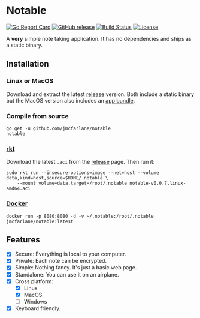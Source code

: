# Notable

[![Go Report Card](https://goreportcard.com/badge/jmcfarlane/notable)](https://goreportcard.com/report/jmcfarlane/notable)
[![GitHub release](https://img.shields.io/github/release/jmcfarlane/notable.svg)](https://github.com/jmcfarlane/notable/releases)
[![Build Status](https://img.shields.io/travis/jmcfarlane/notable/master.svg)](https://github.com/jmcfarlane/notable/tree/master)
[![License](https://img.shields.io/github/license/mashape/apistatus.svg)](https://github.com/jmcfarlane/notable/blob/master/LICENSE)

A **very** simple note taking application. It has no dependencies and
ships as a static binary.

## Installation

### Linux or MacOS

Download and extract the latest
[release](https://github.com/jmcfarlane/notable/releases) version.
Both include a static binary but the MacOS version also
includes an [app bundle](https://en.wikipedia.org/wiki/Bundle_(macOS)).

### Compile from source

```
go get -u github.com/jmcfarlane/notable
notable
```

### [rkt](https://coreos.com/rkt/)

Download the latest `.aci` from the [release](https://github.com/jmcfarlane/notable/releases) page. Then run it:

```
sudo rkt run --insecure-options=image --net=host --volume data,kind=host,source=$HOME/.notable \
    --mount volume=data,target=/root/.notable notable-v0.0.7.linux-amd64.aci
```

### [Docker](https://www.docker.com/)

```
docker run -p 8080:8080 -d -v ~/.notable:/root/.notable jmcfarlane/notable:latest
```

## Features

- [x] Secure: Everything is local to your computer.
- [x] Private: Each note can be encrypted.
- [x] Simple: Nothing fancy. It's just a basic web page.
- [x] Standalone: You can use it on an airplane.
- [x] Cross platform:
    - [x] Linux
    - [x] MacOS
    - [ ] Windows
- [x] Keyboard friendly.
